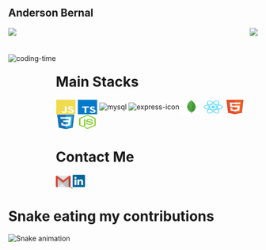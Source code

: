 ## Anderson Bernal

<div>
  
  <img  height="180em" src="https://github-readme-stats-andersonrbernal.vercel.app/api?username=andersonrbernal&show_icons=true&theme=great-gatsby&include_all_commits=true&count_private=true"/>
  <img align="right" height="180em" src="https://github-readme-stats-andersonrbernal.vercel.app/api/top-langs/?username=andersonrbernal&layout=compact&langs_count=16&theme=great-gatsby"/>
</div>
<br>

<div  align="left"> 
  <div style="display: inline_block"><br>
    <img align="left" height="250" alt="coding-time" src="code.gif">
    <h1 align="left">Main Stacks</h1>
    <img align="center" height="30" width="40" alt="js-icon" src="https://raw.githubusercontent.com/devicons/devicon/master/icons/javascript/javascript-plain.svg">
    <img align="center" height="30" width="40" alt="ts-icon" src="https://raw.githubusercontent.com/devicons/devicon/master/icons/typescript/typescript-original.svg">
    <img align="center" height="30" width="40" alt="mysql" src="https://camo.githubusercontent.com/90cf945bef49965e0b7fc375fcf42bd7186cc6212bf9ca891c2b6e2ec8555403/68747470733a2f2f69636f6e67722e616d2f64657669636f6e2f6d7973716c2d6f726967696e616c2e7376673f73697a653d31323826636f6c6f723d63757272656e74436f6c6f72">
    <img align="center" height="30" width="40" alt="express-icon" src="https://camo.githubusercontent.com/1832c112a84c968134e982cb31d779a27c1923f65077b4f5368782e26de8c4e7/68747470733a2f2f69636f6e67722e616d2f64657669636f6e2f657870726573732d6f726967696e616c2e7376673f73697a653d31323826636f6c6f723d383363643239">
    <img align="center" height="30" width="40" alt="mongodb-icon" src="https://raw.githubusercontent.com/devicons/devicon/master/icons/mongodb/mongodb-original.svg">
    <img align="center" height="30" width="40" alt="react-icon" src="https://raw.githubusercontent.com/devicons/devicon/master/icons/react/react-original.svg">
    <img align="center" height="30" width="40" alt="html-icon" src="https://raw.githubusercontent.com/devicons/devicon/master/icons/html5/html5-original.svg">
    <img align="center" height="30" width="40" alt="css-icon" src="https://raw.githubusercontent.com/devicons/devicon/master/icons/css3/css3-original.svg">
    <img align="center" height="30" width="40" alt="nodejs-icon" src="https://raw.githubusercontent.com/devicons/devicon/master/icons/nodejs/nodejs-original.svg">
   </div>
    
  
  <h1 align="left">Contact Me</h1>
    <a href = "mailto: andersonbernal2017@gmail.com">
      <img width="30" src="gmail.svg">
    </a>
    <a href = "https://www.linkedin.com/in/anderson-bernal/">
      <img width="25" src="linkedin.svg">
    </a>
</div>
 
<h1 align="left">Snake eating my contributions</h1>

![Snake animation](https://github.com/LuigiGF/LuigiGF/blob/output/github-contribution-grid-snake.svg)
